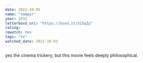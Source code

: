 ```yaml
---
date: 2022-10-05
name: "Vampyr"
year: 1932
letterboxd_uri: "https://boxd.it/3i5qIp"
rating: 
rewatch: Yes
tags: "tv"
watched_date: 2022-10-03
---
```


yes the cinema trickery, but this movie feels deeply philosophical.
